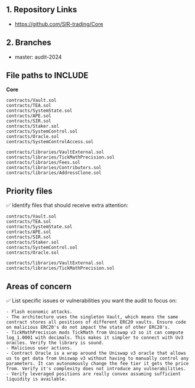 ## 1. Repository Links

-   https://github.com/SIR-trading/Core

## 2. Branches

-   master: audit-2024

## File paths to INCLUDE

**Core**

```
contracts/Vault.sol
contracts/TEA.sol
contracts/SystemState.sol
contracts/APE.sol
contracts/SIR.sol
contracts/Staker.sol
contracts/SystemControl.sol
contracts/Oracle.sol
contracts/SystemControlAccess.sol

contracts/libraries/VaultExternal.sol
contracts/libraries/TickMathPrecision.sol
contracts/libraries/Fees.sol
contracts/libraries/Contributors.sol
contracts/libraries/AddressClone.sol
```

## Priority files

✅ Identify files that should receive extra attention:

```
contracts/Vault.sol
contracts/TEA.sol
contracts/SystemState.sol
contracts/APE.sol
contracts/SIR.sol
contracts/Staker.sol
contracts/SystemControl.sol
contracts/Oracle.sol

contracts/libraries/VaultExternal.sol
contracts/libraries/TickMathPrecision.sol
```

## Areas of concern

✅ List specific issues or vulnerabilities you want the audit to focus on:

```
- Flash economic attacks.
- The architecture uses the singleton Vault, which means the same contract stores all positions of different ERC20 vaults. Ensure code on malicious ERC20's do not impact the state of other ERC20's.
- TickMathPrecision mods TickMath from Uniswap v3 so it can compute log_1.0001 with decimals. This makes it simpler to connect with Uv3 oracles. Verify the library is sound.
- Malicious user actions.
- Contract Oracle is a wrap around the Uniswap v3 oracle that allows us to get data from Uniswap v3 without having to manually control any parameters. It can autonomously change the fee tier it gets the price from. Verify it's complexity does not introduce any vulnerabilities.
- Verify leveraged positions are really convex assuming sufficient liquidity is available.
```
